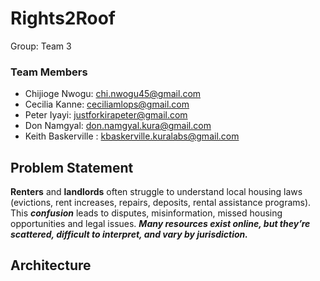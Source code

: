# Rights2Roof
Group: Team 3 
### Team Members
- Chijioge Nwogu: chi.nwogu45@gmail.com
- Cecilia Kanne: ceciliamlops@gmail.com
- Peter Iyayi: justforkirapeter@gmail.com
- Don Namgyal: don.namgyal.kura@gmail.com
- Keith Baskerville : kbaskerville.kuralabs@gmail.com

## Problem Statement 
**Renters** and **landlords** often struggle to understand local housing laws (evictions, rent increases, repairs, deposits, rental assistance programs). This ***confusion*** leads to disputes, misinformation, missed housing opportunities and legal issues. ***Many resources exist online, but they’re scattered, difficult to interpret, and vary by jurisdiction.***

## Architecture